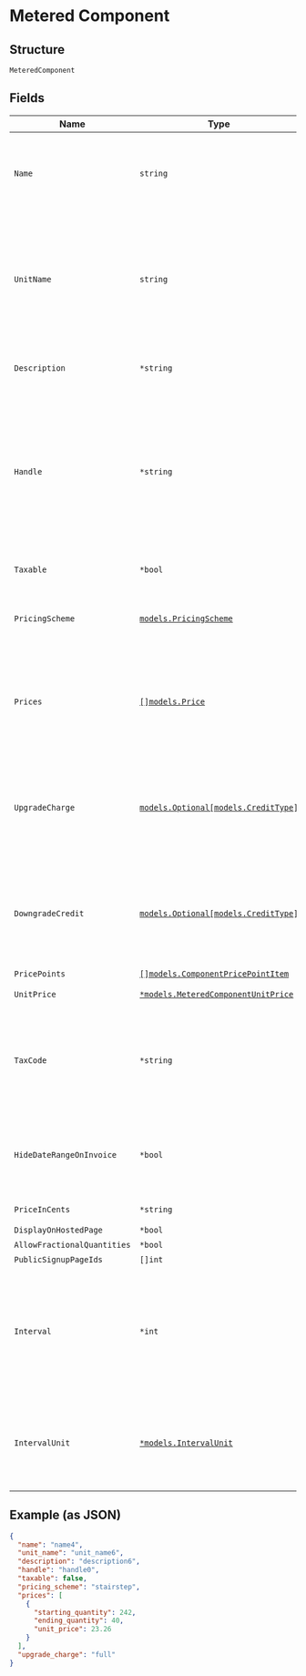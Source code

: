 
# Metered Component

## Structure

`MeteredComponent`

## Fields

| Name | Type | Tags | Description |
|  --- | --- | --- | --- |
| `Name` | `string` | Required | A name for this component that is suitable for showing customers and displaying on billing statements, ie. "Minutes". |
| `UnitName` | `string` | Required | The name of the unit of measurement for the component. It should be singular since it will be automatically pluralized when necessary. i.e. “message”, which may then be shown as “5 messages” on a subscription’s component line-item |
| `Description` | `*string` | Optional | A description for the component that will be displayed to the user on the hosted signup page. |
| `Handle` | `*string` | Optional | A unique identifier for your use that can be used to retrieve this component is subsequent requests.  Must start with a letter or number and may only contain lowercase letters, numbers, or the characters '.', ':', '-', or '_'.<br>**Constraints**: *Pattern*: `^[a-z0-9][a-z0-9\-_:.]*$` |
| `Taxable` | `*bool` | Optional | Boolean flag describing whether a component is taxable or not. |
| `PricingScheme` | [`models.PricingScheme`](../../doc/models/pricing-scheme.md) | Required | The identifier for the pricing scheme. See [Product Components](https://help.chargify.com/products/product-components.html) for an overview of pricing schemes. |
| `Prices` | [`[]models.Price`](../../doc/models/price.md) | Optional | (Not required for ‘per_unit’ pricing schemes) One or more price brackets. See [Price Bracket Rules](https://maxio-chargify.zendesk.com/hc/en-us/articles/5405020625677#price-bracket-rules) for an overview of how price brackets work for different pricing schemes. |
| `UpgradeCharge` | [`models.Optional[models.CreditType]`](../../doc/models/credit-type.md) | Optional | The type of credit to be created when upgrading/downgrading. Defaults to the component and then site setting if one is not provided.<br>Available values: `full`, `prorated`, `none`. |
| `DowngradeCredit` | [`models.Optional[models.CreditType]`](../../doc/models/credit-type.md) | Optional | The type of credit to be created when upgrading/downgrading. Defaults to the component and then site setting if one is not provided.<br>Available values: `full`, `prorated`, `none`. |
| `PricePoints` | [`[]models.ComponentPricePointItem`](../../doc/models/component-price-point-item.md) | Optional | - |
| `UnitPrice` | [`*models.MeteredComponentUnitPrice`](../../doc/models/containers/metered-component-unit-price.md) | Optional | This is a container for one-of cases. |
| `TaxCode` | `*string` | Optional | A string representing the tax code related to the component type. This is especially important when using the Avalara service to tax based on locale. This attribute has a max length of 10 characters. |
| `HideDateRangeOnInvoice` | `*bool` | Optional | (Only available on Relationship Invoicing sites) Boolean flag describing if the service date range should show for the component on generated invoices. |
| `PriceInCents` | `*string` | Optional | deprecated May 2011 - use unit_price instead |
| `DisplayOnHostedPage` | `*bool` | Optional | - |
| `AllowFractionalQuantities` | `*bool` | Optional | - |
| `PublicSignupPageIds` | `[]int` | Optional | - |
| `Interval` | `*int` | Optional | The numerical interval. i.e. an interval of ‘30’ coupled with an interval_unit of day would mean this component's default price point would renew every 30 days. This property is only available for sites with Multifrequency enabled. |
| `IntervalUnit` | [`*models.IntervalUnit`](../../doc/models/interval-unit.md) | Optional | A string representing the interval unit for this component's default price point, either month or day. This property is only available for sites with Multifrequency enabled. |

## Example (as JSON)

```json
{
  "name": "name4",
  "unit_name": "unit_name6",
  "description": "description6",
  "handle": "handle0",
  "taxable": false,
  "pricing_scheme": "stairstep",
  "prices": [
    {
      "starting_quantity": 242,
      "ending_quantity": 40,
      "unit_price": 23.26
    }
  ],
  "upgrade_charge": "full"
}
```

